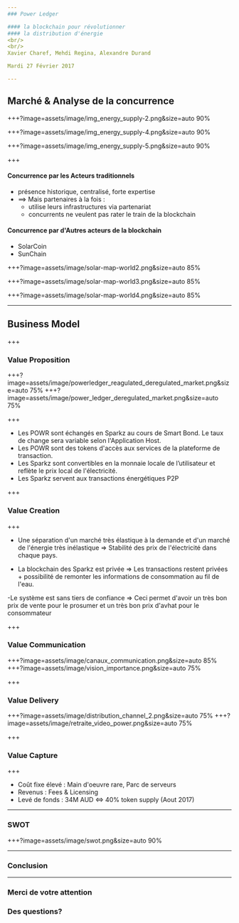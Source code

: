 ```yaml
---
### Power Ledger  

#### la blockchain pour révolutionner
#### la distribution d'énergie  
<br/>
<br/>
Xavier Charef, Mehdi Regina, Alexandre Durand

Mardi 27 Février 2017

---
```


## Marché & Analyse de la concurrence


+++?image=assets/image/img_energy_supply-2.png&size=auto 90%

+++?image=assets/image/img_energy_supply-4.png&size=auto 90%

+++?image=assets/image/img_energy_supply-5.png&size=auto 90%


+++

#### Concurrence par les Acteurs traditionnels
- présence historique, centralisé, forte expertise
- ==> Mais partenaires à la fois :
    - utilise leurs infrastructures via partenariat
    - concurrents ne veulent pas rater le train de la blockchain  


#### Concurrence par d'Autres acteurs de la blockchain
- SolarCoin
- SunChain


+++?image=assets/image/solar-map-world2.png&size=auto 85%

+++?image=assets/image/solar-map-world3.png&size=auto 85%

+++?image=assets/image/solar-map-world4.png&size=auto 85%


---

## Business Model

+++
### Value Proposition
+++?image=assets/image/powerledger_reagulated_deregulated_market.png&size=auto 75%
+++?image=assets/image/power_ledger_deregulated_market.png&size=auto 75%

+++
 - Les POWR sont échangés en Sparkz au cours de Smart Bond. Le taux de change sera variable selon l'Application Host.
 - Les POWR sont des tokens d'accès aux services de la plateforme de transaction.
 - Les Sparkz sont convertibles en la monnaie locale de l’utilisateur et reflète le prix local de l'électricité.
 - Les Sparkz servent aux transactions énergétiques P2P
 
+++
### Value Creation

+++
 - Une séparation d'un marché très élastique à la demande et d'un marché de l'énergie très inélastique => Stabilité des prix de l'électricité dans chaque pays.
 
 - La blockchain des Sparkz est privée => Les transactions restent privées + possibilité de remonter les informations de consommation  au fil de l'eau.
 
 -Le système est sans tiers de confiance => Ceci permet d'avoir un très bon prix de vente pour le prosumer et un très bon prix d'avhat pour le consommateur 
 
+++
### Value Communication
+++?image=assets/image/canaux_communication.png&size=auto 85%
+++?image=assets/image/vision_importance.png&size=auto 75%

+++
### Value Delivery
+++?image=assets/image/distribution_channel_2.png&size=auto 75%
+++?image=assets/image/retraite_video_power.png&size=auto 75%


+++
### Value Capture
+++
- Coût fixe élevé : Main d'oeuvre rare, Parc de serveurs
- Revenus : Fees & Licensing 
- Levé de fonds : 34M AUD <=> 40% token supply (Aout 2017)

---
### SWOT
+++?image=assets/image/swot.png&size=auto 90%


---
### Conclusion

---
### Merci de votre attention

### Des questions?
